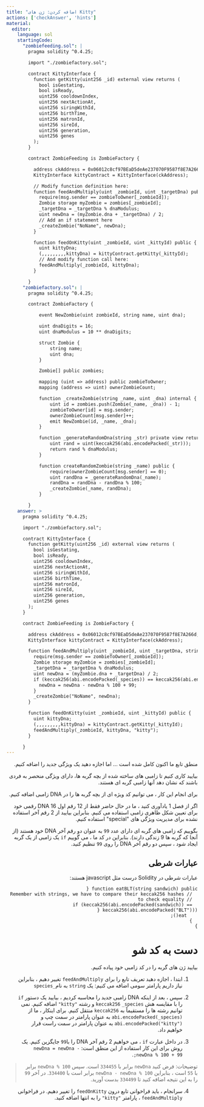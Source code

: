 ```yaml
---
title: "اضافه کردن: ژن های Kitty"
actions: ['checkAnswer', 'hints']
material:
  editor:
    language: sol
    startingCode:
      "zombiefeeding.sol": |
        pragma solidity ^0.4.25;

        import "./zombiefactory.sol";

        contract KittyInterface {
          function getKitty(uint256 _id) external view returns (
            bool isGestating,
            bool isReady,
            uint256 cooldownIndex,
            uint256 nextActionAt,
            uint256 siringWithId,
            uint256 birthTime,
            uint256 matronId,
            uint256 sireId,
            uint256 generation,
            uint256 genes
          );
        }

        contract ZombieFeeding is ZombieFactory {

          address ckAddress = 0x06012c8cf97BEaD5deAe237070F9587f8E7A266d;
          KittyInterface kittyContract = KittyInterface(ckAddress);

          // Modify function definition here:
          function feedAndMultiply(uint _zombieId, uint _targetDna) public {
            require(msg.sender == zombieToOwner[_zombieId]);
            Zombie storage myZombie = zombies[_zombieId];
            _targetDna = _targetDna % dnaModulus;
            uint newDna = (myZombie.dna + _targetDna) / 2;
            // Add an if statement here
            _createZombie("NoName", newDna);
          }

          function feedOnKitty(uint _zombieId, uint _kittyId) public {
            uint kittyDna;
            (,,,,,,,,,kittyDna) = kittyContract.getKitty(_kittyId);
            // And modify function call here:
            feedAndMultiply(_zombieId, kittyDna);
          }

        }
      "zombiefactory.sol": |
        pragma solidity ^0.4.25;

        contract ZombieFactory {

            event NewZombie(uint zombieId, string name, uint dna);

            uint dnaDigits = 16;
            uint dnaModulus = 10 ** dnaDigits;

            struct Zombie {
                string name;
                uint dna;
            }

            Zombie[] public zombies;

            mapping (uint => address) public zombieToOwner;
            mapping (address => uint) ownerZombieCount;

            function _createZombie(string _name, uint _dna) internal {
                uint id = zombies.push(Zombie(_name, _dna)) - 1;
                zombieToOwner[id] = msg.sender;
                ownerZombieCount[msg.sender]++;
                emit NewZombie(id, _name, _dna);
            }

            function _generateRandomDna(string _str) private view returns (uint) {
                uint rand = uint(keccak256(abi.encodePacked(_str)));
                return rand % dnaModulus;
            }

            function createRandomZombie(string _name) public {
                require(ownerZombieCount[msg.sender] == 0);
                uint randDna = _generateRandomDna(_name);
                randDna = randDna - randDna % 100;
                _createZombie(_name, randDna);
            }

        }
    answer: >
      pragma solidity ^0.4.25;

      import "./zombiefactory.sol";

      contract KittyInterface {
        function getKitty(uint256 _id) external view returns (
          bool isGestating,
          bool isReady,
          uint256 cooldownIndex,
          uint256 nextActionAt,
          uint256 siringWithId,
          uint256 birthTime,
          uint256 matronId,
          uint256 sireId,
          uint256 generation,
          uint256 genes
        );
      }

      contract ZombieFeeding is ZombieFactory {

        address ckAddress = 0x06012c8cf97BEaD5deAe237070F9587f8E7A266d;
        KittyInterface kittyContract = KittyInterface(ckAddress);

        function feedAndMultiply(uint _zombieId, uint _targetDna, string _species) public {
          require(msg.sender == zombieToOwner[_zombieId]);
          Zombie storage myZombie = zombies[_zombieId];
          _targetDna = _targetDna % dnaModulus;
          uint newDna = (myZombie.dna + _targetDna) / 2;
          if (keccak256(abi.encodePacked(_species)) == keccak256(abi.encodePacked("kitty"))) {
            newDna = newDna - newDna % 100 + 99;
          }
          _createZombie("NoName", newDna);
        }

        function feedOnKitty(uint _zombieId, uint _kittyId) public {
          uint kittyDna;
          (,,,,,,,,,kittyDna) = kittyContract.getKitty(_kittyId);
          feedAndMultiply(_zombieId, kittyDna, "kitty");
        }

      }
---
```


<div dir="rtl">
منطق تابع ما اکنون کامل شده است ... اما اجازه دهید یک ویژگی جدید را اضافه کنیم.

بیایید کاری کنیم تا زامبی های ساخته شده از بچه گربه ها، دارای ویژگی منحصر به فردی باشند که نشان دهد آنها زامبی گربه ای هستند.

برای انجام این کار ، می توانیم کد ویژه ای از بچه گربه ها را در DNA زامبی اضافه کنیم.

اگر از فصل 1 یادآوری کنید ، ما در حال حاضر فقط از 12 رقم اول DNA 16 رقمی خود برای تعیین شکل ظاهری زامبی استفاده می کنیم. بنابراین بیایید از 2 رقم آخر استفاده نشده برای مدیریت ویژگی های "special" استفاده کنیم.

بگوییم که زامبی های گربه ای دارای عدد `99` به عنوان دو رقم آخر DNA خود هستند (از آنجا که گربه ها 9 زندگی دارند). بنابراین در کد ما ، می گوییم `if` یک زامبی از یک گربه ایجاد شود ، سپس دو رقم آخر DNA را روی `99` تنظیم کنید.

## عبارات شرطی

عبارات شرطی در Solidity درست مثل javascript هستند:

```
function eatBLT(string sandwich) public {
  // Remember with strings, we have to compare their keccak256 hashes
  // to check equality
  if (keccak256(abi.encodePacked(sandwich)) == keccak256(abi.encodePacked("BLT"))) {
    eat();
  }
}
```

# دست به کد شو

بیایید ژن های گربه را در کد زامبی خود پیاده کنیم.
1. ابتدا ، اجازه دهید تعریف تابع را برای `feedAndMultiply` تغییر دهیم ، بنابراین نیاز داریم پارامتر سومی اضافه می کنیم: یک `string` به نام`_species`

2. سپس ، بعد از اینکه DNA زامبی جدید را محاسبه کردیم ، بیایید یک دستور `if` را با مقایسه هش `keccak256` `_species` و رشته `"kitty"` اضافه کنیم. نمی توانیم رشته ها را مستقیماً به `keccak256` منتقل کنیم. برای اینکار ، ما از `abi.encodePacked(_species)` به عنوان پارامتر در سمت چپ و `abi.encodePacked("kitty")` به عنوان پارامتر در سمت راست قرار خواهیم داد.

3. در داخل عبارت `if` ، می خواهیم 2 رقم آخر DNA را با`99` جایگزین کنیم. یک روش برای این کار استفاده از این منطق است: `newDna = newDna - newDna % 100 + 99;`.

  > توضیحات: فرض کنید `newDna` برابر با `334455` است. سپس `newDna % 100` برابر با `55` است ، بنابراین `newDna - newDna % 100` برابر است با `334400`. در آخر `99` را به این نتیجه اضافه کنید تا `334499` بدست آورید.

4. سرانجام ، باید فراخوانی تابع درون `feedOnKitty` را تغییر دهیم. در فراخوانی `feedAndMultiply`  ، پارامتر `"kitty"` را به انتها اضافه کنید.
</div>

